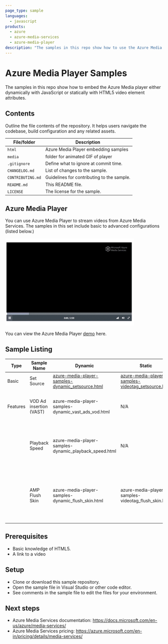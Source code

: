 ```yaml
---
page_type: sample
languages:
  - javascript
products:
  - azure
  - azure-media-services
  - azure-media-player
description: "The samples in this repo show how to use the Azure Media Player in multiple scenarios."  
---
```

 
# Azure Media Player Samples

The samples in this repo show how to embed the Azure Media player either dynamically with JavaScript or statically with HTML5 video element attributes.

## Contents

Outline the file contents of the repository. It helps users navigate the codebase, build configuration and any related assets.

| File/folder       | Description                                |
|-------------------|--------------------------------------------|
| `html`            | Azure Media Player embedding samples       |
| `media`           | folder for animated GIF of player          |
| `.gitignore`      | Define what to ignore at commit time.      |
| `CHANGELOG.md`    | List of changes to the sample.             |
| `CONTRIBUTING.md` | Guidelines for contributing to the sample. |
| `README.md`       | This README file.                          |
| `LICENSE`         | The license for the sample.                |

## Azure Media Player

You can use Azure Media Player to stream videos from Azure Media Services. The samples in this set include basic to advanced configurations (listed below.)

![azure media player screen capture](media/azure-media-player.gif)

You can view the Azure Media Player [demo](https://ampdemo.azureedge.net/azuremediaplayer.html) here.

## Sample Listing

| Type | Sample Name | Dynamic | Static | Description |
|-------------|-------------|-------------|-------------|-------------|
| Basic | Set Source | [azure-media-player-samples-dynamic_setsource.html](html/azure-media-player-samples-dynamic_setsource.html) | [azure-media-player-samples-videotag_setsource.html](azure-media-player-samples-videotag_setsource.html) | Playback unprotected content. |
| Features | VOD Ad insertion (VAST) | azure-media-player-samples-dynamic_vast_ads_vod.html | N/A | Insert pre- mid- and post- roll VAST ads into a VOD asset. |
| | Playback Speed | azure-media-player-samples-dynamic_playback_speed.html | N/A |  Enables viewers to control what speed at which they're watching their video. |
| | AMP Flush Skin | azure-media-player-samples-dynamic_flush_skin.html| azure-media-player-samples-videotag_flush_skin.html | Enables new AMP skin. **Please note: AMP flush is only supported in AMP versions 2.1.0+** |

## Prerequisites

- Basic knowledge of HTML5.
- A link to a video

## Setup

- Clone or download this sample repository.
- Open the sample file in Visual Studio or other code editor.
- See comments in the sample file to edit the files for your environment.

## Next steps

- Azure Media Services documentation: https://docs.microsoft.com/en-us/azure/media-services/
- Azure Media Services pricing: https://azure.microsoft.com/en-in/pricing/details/media-services/